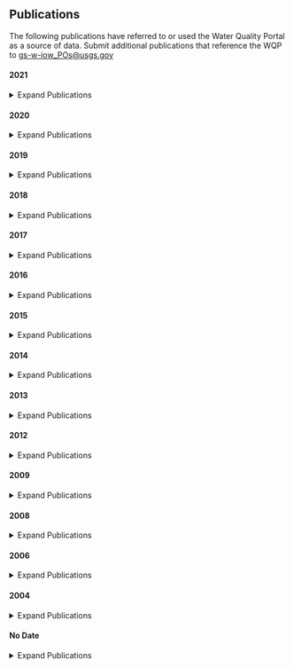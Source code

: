 ## **Publications**
The following publications have referred to or used the Water Quality Portal as a source of data. Submit additional publications that reference the WQP to gs-w-iow_POs@usgs.gov

#### 2021
<details markdown="1">
  <summary>Expand Publications</summary>

Ahmed, M. H. and Lin, L.-S. (2021) ‘Dissolved oxygen concentration predictions for running waters with different land use land cover using a quantile regression forest machine learning technique’, _Journal of Hydrology_, 597, p. 126213. doi: [10.1016/j.jhydrol.2021.126213](https://doi.org/10.1016/j.jhydrol.2021.126213).

Atkinson, J. C. (2021) ‘Baseline evaluation of legacy hydrochemical data for the Republican River watershed, southcentral Nebraska, USA’, _Environmental Earth Sciences_, 80(3), p. 77. doi: [10.1007/s12665-020-09358-9](https://doi.org/10.1007/s12665-020-09358-9).

BenDor, T. K. _et al._ (2021) ‘Predicting the Existence and Prevalence of the US Water Quality Trading Markets’, _Water_, 13(2), p. 185. doi: [10.3390/w13020185](https://doi.org/10.3390/w13020185).

Brigham, M. E. _et al._ (2021) ‘Long-Term Trends in Regional Wet Mercury Deposition and Lacustrine Mercury Concentrations in Four Lakes in Voyageurs National Park’, _Applied Sciences_, 11(4), p. 1879. doi: [10.3390/app11041879](https://doi.org/10.3390/app11041879).

Clark, E. V. _et al._ (2021) ‘Contaminants in Appalachian Water Resources Generated by Non-acid-forming Coal-Mining Materials’, in Zipper, C. E. and Skousen, J. (eds) _Appalachia’s Coal-Mined Landscapes: Resources and Communities in a New Energy Era_. Cham: Springer International Publishing, pp. 217–243. doi: [10.1007/978-3-030-57780-3\_9](https://doi.org/10.1007/978-3-030-57780-3_9).

Dreier, D. A. _et al._ (2021) ‘Integrating Exposure and Effect Distributions with the Ecotoxicity Risk Calculator: Case Studies with Crop Protection Products’, _Integrated Environmental Assessment and Management_, 17(2), pp. 321–330. doi: [https://doi.org/10.1002/ieam.4344](https://doi.org/10.1002/ieam.4344).

Rotteveel, L. and Sterling, S. M. (2021) ‘The Surface Water Chemistry (SWatCh) database: A standardized global database of water chemistry to facilitate large-sample hydrological research’, _Earth System Science Data Discussions_, pp. 1–17. doi: [https://doi.org/10.5194/essd-2021-43](https://doi.org/10.5194/essd-2021-43).

Sanchez Gonzalez, I. _et al._ (2021) ‘Long-Term Monitoring Reveals Differential Responses of Mussel and Host Fish Communities in a Biodiversity Hotspot’, _Diversity_, 13(3), p. 122. doi: [10.3390/d13030122](https://doi.org/10.3390/d13030122).

Scanlon, T. M., Riscassi, A. L. and Galloway, J. N. (2021) ‘Observed changes in chronic and episodic acidification in Virginia mountain streams in response to the Clean Air Act and amendments’, _Atmospheric Environment_, 252, p. 118279. doi: [10.1016/j.atmosenv.2021.118279](https://doi.org/10.1016/j.atmosenv.2021.118279).

Topp, S. N. _et al._ (2021) ‘Multi-decadal improvement in U.S. lake water clarity’, _Environmental Research Letters_. doi: [10.1088/1748-9326/abf002](https://doi.org/10.1088/1748-9326/abf002).

</details>

#### 2020
<details markdown="1">
  <summary>Expand Publications</summary>

Agarwal, A. _et al._ (2020) ‘Assessing Contamination of Stream Networks near Shale Gas Development Using a New Geospatial Tool’, _Environmental Science & Technology_. doi: [10.1021/acs.est.9b06761](https://doi.org/10.1021/acs.est.9b06761).

Brix, K. V. _et al._ (2020) ‘Development of Empirical Bioavailability Models for Metals’, _Environmental Toxicology and Chemistry_, 39(1), pp. 85–100. doi: [10.1002/etc.4570](https://doi.org/10.1002/etc.4570).

Coyte, R. M. _et al._ (2020) ‘Occurrence and distribution of hexavalent chromium in groundwater from North Carolina, USA’, _Science of The Total Environment_, 711, p. 135135. doi: [10.1016/j.scitotenv.2019.135135](https://doi.org/10.1016/j.scitotenv.2019.135135).

Dugan, H. _et al._ (2020) ‘Lakes at risk of chloride contamination’, _Environmental Science & Technology_. doi: [10.1021/acs.est.9b07718](https://doi.org/10.1021/acs.est.9b07718).

Gerson, J. R. _et al._ (2020) ‘Mercury and selenium loading in mountaintop mining impacted alkaline streams and riparian food webs’, _Biogeochemistry_. doi: [10.1007/s10533-020-00690-7](https://doi.org/10.1007/s10533-020-00690-7).

Mahdiyan, O. (2020) ‘Investigating Changes in Chlorophyll a and Other Water Chemistry Variables in Response to Global Environmental Change’. Available at: [https://yorkspace.library.yorku.ca/xmlui/handle/10315/37246](https://yorkspace.library.yorku.ca/xmlui/handle/10315/37246) (Accessed: 5 May 2020).

Minerovic, A. D. _et al._ (2020) ‘18S-V9 DNA metabarcoding detects the effect of water-quality impairment on stream biofilm eukaryotic assemblages’, _Ecological Indicators_, 113, p. 106225. doi: [10.1016/j.ecolind.2020.106225](https://doi.org/10.1016/j.ecolind.2020.106225).

Pahlevan, N. _et al._ (2020) ‘Seamless retrievals of chlorophyll-a from Sentinel-2 (MSI) and Sentinel-3 (OLCI) in inland and coastal waters: A machine-learning approach’, _Remote Sensing of Environment_, p. 111604. doi: [10.1016/j.rse.2019.111604](https://doi.org/10.1016/j.rse.2019.111604).

Ratliff, K., Mikelonis, A. and Duffy, J. (2020) ‘Characterizing cesium sorption in freshwater settings using fluvial sediments and characteristic water chemistries’, _Journal of Environmental Management_, 253, p. 109688. doi: [10.1016/j.jenvman.2019.109688](https://doi.org/10.1016/j.jenvman.2019.109688).

Shen, L. Q. _et al._ (2020) ‘Estimating nitrogen and phosphorus concentrations in streams and rivers, within a machine learning framework’, _Scientific Data_, 7(1), p. 161. doi: [10.1038/s41597-020-0478-7](https://doi.org/10.1038/s41597-020-0478-7).

Shojaeezadeh, S. A. _et al._ (2020) ‘Probabilistic hazard assessment of contaminated sediment in rivers’, _Science of The Total Environment_, 703, p. 134875. doi: [10.1016/j.scitotenv.2019.134875](https://doi.org/10.1016/j.scitotenv.2019.134875).

Van Gray, J. B., Roberto, A. A. and Leff, L. G. (2020) ‘Acute salt stress promotes altered assembly dynamics of nascent freshwater microbial biofilms’, _Hydrobiologia_, 847(11), pp. 2465–2484. doi: [10.1007/s10750-020-04266-2](https://doi.org/10.1007/s10750-020-04266-2).

</details>

#### 2019
<details markdown="1">
  <summary>Expand Publications</summary>

Abdul-Aziz Omar I. and Ahmed Shakil (2019) ‘Evaluating the Emergent Controls of Stream Water Quality with Similitude and Dimensionless Numbers’, _Journal of Hydrologic Engineering_, 24(5), p. 04019010. doi: [10.1061/(ASCE)HE.1943-5584.0001769](https://doi.org/10.1061/(ASCE)HE.1943-5584.0001769).

Bub, S. _et al._ (2019) ‘Graphing Ecotoxicology: The MAGIC Graph for Linking Environmental Data on Chemicals’, _Data_, 4(1), p. 34. doi: [10.3390/data4010034](https://doi.org/10.3390/data4010034).

Budnick, W. R. _et al._ (2019) ‘Local and regional drivers of taxonomic homogenization in stream communities along a land use gradient’, _Global Ecology and Biogeography_, 0(0). doi: [10.1111/geb.12976](https://doi.org/10.1111/geb.12976).

Bulltail, G. and Walter, M. T. (2019) _Impacts of Coal Resource Development on Surface Water Quality in a Multi-jurisdictional Watershed in the Western United States_. preprint. EarthArXiv. doi: [10.31223/osf.io/mybs3](https://doi.org/10.31223/osf.io/mybs3).

Cadwallader Adam and VanBriesen Jeanne M. (2019) ‘Temporal and Spatial Changes in Bromine Incorporation into Drinking Water–Disinfection By-Products in Pennsylvania’, _Journal of Environmental Engineering_, 145(3), p. 04018147. doi: [10.1061/(ASCE)EE.1943-7870.0001499](https://doi.org/10.1061/(ASCE)EE.1943-7870.0001499).

Dagnew, A. _et al._ (2019) ‘Modeling Flow, Nutrient, and Sediment Delivery from a Large International Watershed Using a Field-Scale SWAT Model’, _JAWRA Journal of the American Water Resources Association_, 0(0). doi: [10.1111/1752-1688.12779](https://doi.org/10.1111/1752-1688.12779).

Flanagan, K. _et al._ (2019) ‘An integrative GIS approach to analyzing the impacts of septic systems on the coast of Florida, USA’, _Physical Geography_, 0(0), pp. 1–26. doi: [10.1080/02723646.2019.1671297](https://doi.org/10.1080/02723646.2019.1671297).

Frederick, L. _et al._ (2019) ‘Source Identification of Particulate Metals/Metalloids Deposited in the San Juan River Delta of Lake Powell, USA’, _Water, Air, & Soil Pollution_, 230(6), p. 128. doi: [10.1007/s11270-019-4176-z](https://doi.org/10.1007/s11270-019-4176-z).

H2O Consulting (2019) _Task 2: An Annotated Bibliography of Existing Datasets and Recommendations for Phase 2 of the Water-Related Ecosystem Services Assessment_. Available at: [http://www.cpwac.org/SWBreports/wresa\_ph1\_task2.pdf](http://www.cpwac.org/SWBreports/wresa_ph1_task2.pdf) (Accessed: 25 July 2019).

Haake, D. M. and Knouft, J. H. (2019) ‘Comparison of Contributions to Chloride in Urban Stormwater from Winter Brine and Rock Salt Application’, _Environmental Science & Technology_, 53(20), pp. 11888–11895. doi: [10.1021/acs.est.9b02864](https://doi.org/10.1021/acs.est.9b02864).

Hansen, G. J. A. _et al._ (2019) ‘Water clarity and temperature effects on walleye safe harvest: an empirical test of the safe operating space concept’, _Ecosphere_, 10(5), p. e02737. doi: [10.1002/ecs2.2737](https://doi.org/10.1002/ecs2.2737).

Jasechko, S. (2019) ‘Global Isotope Hydrogeology―Review’, _Reviews of Geophysics_, 0(0). doi: [10.1029/2018RG000627](https://doi.org/10.1029/2018RG000627).

Kujawa, H. A. (2019) _Evaluation of uncertainty in a Maumee River Watershed Soil and Water Assessment Tool under current conditions and future climate projections_. The Ohio State University. Available at: [https://etd.ohiolink.edu/pg\_10?0::NO:10:P10\_ACCESSION\_NUM:osu1555575109524802](https://etd.ohiolink.edu/pg_10?0::NO:10:P10_ACCESSION_NUM:osu1555575109524802) (Accessed: 15 October 2019).

Kung, M., Guignet, D. and Walsh, P. (2019) ‘Comparing Pollution Where You Live and Play: A Hedonic Analysis of Enterococcus in the Long Island Sound’. Available at: [http://econ.appstate.edu/RePEc/pdf/wp1902.pdf](http://econ.appstate.edu/RePEc/pdf/wp1902.pdf) (Accessed: 30 April 2019).

_Measurement of Turbidity, Suspended Sediments and Nutrients in Three Rivers that Drain to the Achang Preserve from the Manell Watershed, Guam_ (2019). 268. Available at: [https://doi.org/10.25923/v587-3f08](https://doi.org/10.25923/v587-3f08) (Accessed: 2 January 2020).

Miller, C. (2019) _Development Along Rattlesnake Creek: An Assessment of Stream Health, Channel Form, and Land Cover_. Master of Science (MS). Univeristy of Montana. Available at: [https://scholarworks.umt.edu/etd/11350](https://scholarworks.umt.edu/etd/11350).

Miller, G. J. (2019) _Salt Marsh Health and Biomass Responses to a Changing Environment_. Doctoral. University of South Carolina. Available at: [https://scholarcommons.sc.edu/etd/5530/?utm\_source=scholarcommons.sc.edu%2Fetd%2F5530&utm\_medium=PDF&utm\_campaign=PDFCoverPages](https://scholarcommons.sc.edu/etd/5530/?utm_source=scholarcommons.sc.edu%2Fetd%2F5530&utm_medium=PDF&utm_campaign=PDFCoverPages) (Accessed: 12 February 2020).

Morgan, David (2019) _Multispecies Planning: Locating Nonhuman Entanglements in Oyster Restoration Policy on the Massachusetts Coast - ProQuest_. Master of Arts in Urban and Environmental Policy and Planning. Tufts University. Available at: [https://search.proquest.com/openview/02c95773c5c3213d911dee8e845c5cf1/1?pq-origsite=gscholar&cbl=18750&diss=y](https://search.proquest.com/openview/02c95773c5c3213d911dee8e845c5cf1/1?pq-origsite=gscholar&cbl=18750&diss=y) (Accessed: 25 July 2019).

Navas-Acien, A. _et al._ (2019) ‘Arsenic Exposure and Cardiovascular Disease: Evidence Needed to Inform the Dose-Response at Low Levels’, _Current Epidemiology Reports_. doi: [10.1007/s40471-019-00186-5](https://doi.org/10.1007/s40471-019-00186-5).

Potapova, M. G. and Ciugulea, I. (2019) ‘The novel species Navicula eileeniae (Bacillariophyta, Naviculaceae) and its recent expansion in the Central Appalachian region of North America’, _Plant Ecology and Evolution_, 152(2), pp. 368–377. doi: [10.5091/plecevo.2019.1594](https://doi.org/10.5091/plecevo.2019.1594).

Raff, Z. and Meyer, A. (2019) _CAFOs and Surface Water Quality: Evidence from the Proliferation of Large Farms in Wisconsin_. SSRN Scholarly Paper ID 3379678. Rochester, NY: Social Science Research Network. Available at: [https://papers.ssrn.com/abstract=3379678](https://papers.ssrn.com/abstract=3379678) (Accessed: 4 June 2019).

Riscassi, A., Scanlon, T. and Galloway, J. (2019) ‘Stream geochemical response to reductions in acid deposition in headwater streams: Chronic versus episodic acidification recovery’, _Hydrological Processes_, 33(4), pp. 512–526. doi: [10.1002/hyp.13349](https://doi.org/10.1002/hyp.13349).

Ross, M. R. _et al._ (2019) ‘AquaSat: a dataset to enable remote sensing of water quality for inland waters’, _Water Resources Research_. doi: [10.1029/2019WR024883](https://doi.org/10.1029/2019WR024883).

Russoniello, C. J. and Lautz, L. K. (2019) ‘Pay the PIED Piper: Guidelines to Visualize Large Geochemical Datasets on Piper Diagrams’, _Groundwater_, n/a(n/a). doi: [10.1111/gwat.12953](https://doi.org/10.1111/gwat.12953).

Rust, A. J. _et al._ (2019) ‘Evaluating the factors responsible for post-fire water quality response in forests of the western USA’, _International Journal of Wildland Fire_. doi: [10.1071/WF18191](https://doi.org/10.1071/WF18191).

Ryan, A. C. _et al._ (2019) ‘Total recoverable aluminum: not totally relevant for water quality standards’, _Integrated Environmental Assessment and Management_, 0(ja). doi: [10.1002/ieam.4177](https://doi.org/10.1002/ieam.4177).

Rumschlag, S. L., Bessler, S. M. and Rohr, J. R. (2019) ‘Evaluating improvements to exposure estimates from fate and transport models by incorporating environmental sampling effort and contaminant use’, _Water Research_. doi: [10.1016/j.watres.2019.03.038](https://doi.org/10.1016/j.watres.2019.03.038).

Sanders, N. E. (2019) ‘AMEND: Open Source and Data-Driven Oversight of Water Quality in New England’, _Media and Communication_, 7(3), pp. 91–103. doi: [10.17645/mac.v7i3.2136](https://doi.org/10.17645/mac.v7i3.2136).

Shaughnessy, A. R. _et al._ (2019) ‘Sediments in Agricultural Reservoirs Act as Sinks and Sources for Nutrients over Various Timescales’, _Water Resources Research_, 55(7), pp. 5985–6000. doi: [10.1029/2018WR024004](https://doi.org/10.1029/2018WR024004).

Shen, L. _et al._ (2019) _Estimating nitrogen and phosphorus concentrations in streams and rivers across the contiguous United States: a machine learning framework_. e27585v1. PeerJ Inc. doi: [10.7287/peerj.preprints.27585v1](https://doi.org/10.7287/peerj.preprints.27585v1).

South Carolina Department of Health and Environmental Control, B. of W. and Chestnut, D. (2019) ‘State of South Carolina monitoring strategy for calendar year 2019’. Available at: [https://dc.statelibrary.sc.gov/handle/10827/31266](https://dc.statelibrary.sc.gov/handle/10827/31266) (Accessed: 15 October 2019).

Topp, S. _et al._ (2019) ‘Research trends in the use of remote sensing for inland water quality science: Moving towards multidisciplinary applications’. doi: [10.31223/osf.io/b9wrq](https://doi.org/10.31223/osf.io/b9wrq).

Van Gray, J. B. (2019) _Disturbance effects on assembly and recovery dynamics of freshwater microbial biofilm communitieis_. PHD. Kent State University. Available at: [https://etd.ohiolink.edu/pg\_10?0::NO:10:P10\_ACCESSION\_NUM:kent1556556989587688](https://etd.ohiolink.edu/pg_10?0::NO:10:P10_ACCESSION_NUM:kent1556556989587688) (Accessed: 25 July 2019).

Wang, R. _et al._ (2019) ‘Nitrate Runoff Contributing from the Agriculturally Intensive San Joaquin River Watershed to Bay-Delta in California’, _Sustainability_, 11(10), p. 2845. doi: [10.3390/su11102845](https://doi.org/10.3390/su11102845).

Wesenbeeck, I. J. van and Knowles, S. (2019) ‘Groundwater monitoring for 1,3-Dichloropropene in high fumigant use areas of North America and Europe’, _Pest Management Science_, 0(ja). doi: [10.1002/ps.5398](https://doi.org/10.1002/ps.5398).

Wilson, M. J., McTammany, M. E. and Bohr, H. R. (2019) ‘Manganese oxides as localized drivers of benthic invertebrate density and community structure’, _Hydrobiologia_. doi: [10.1007/s10750-019-03979-3](https://doi.org/10.1007/s10750-019-03979-3).

Xu, M. _et al._ (2019) _Regional analysis of lake and reservoir water quality with multispectral satellite remote sensing images_. Report. Environmental Laboratory (U.S.). doi: [http://dx.doi.org/10.21079/11681/34933](http://dx.doi.org/10.21079/11681/34933).

Yao, H. _et al._ (2019) ‘Learning from Multiple Cities: A Meta-Learning Approach for Spatial-Temporal Prediction’, _arXiv:1901.08518 \[cs, stat\]_. Available at: [http://arxiv.org/abs/1901.08518](http://arxiv.org/abs/1901.08518) (Accessed: 28 January 2019).

Yigzaw, W. _et al._ (2019) ‘A Multi-layer Reservoir Thermal Stratification Module for Earth System Models’, _Journal of Advances in Modeling Earth Systems_, 0(ja). doi: [10.1029/2019MS001632](https://doi.org/10.1029/2019MS001632).

</details>

#### 2018
<details markdown="1">
  <summary>Expand Publications</summary>

Amos, H. M. _et al._ (2018) ‘What Goes Up Must Come Down: Integrating Air and Water Quality Monitoring for Nutrients’, _Environmental Science & Technology_, 52(20), pp. 11441–11448. doi: [10.1021/acs.est.8b03504](https://doi.org/10.1021/acs.est.8b03504).

Andres, A. S. _et al._ (2018) ‘Hydrophysical and Hydrochemical Controls of Cyanobacterial Blooms in Coursey Pond, Delaware (USA)’, _Journal of Environmental Quality_, 0(0). doi: [10.2134/jeq2018.03.0108](https://doi.org/10.2134/jeq2018.03.0108).

Aplasca, A. C. _et al._ (2018) ‘Health Assessment of Free-Ranging Chelonians in an Urban Section of the Bronx River, New York’, _Journal of Wildlife Diseases_. doi: [10.7589/2017-12-304](https://doi.org/10.7589/2017-12-304).

Baeumler, N. (2018) _River Nitrogen Loads and Landscape Evapotranspiration as Influenced by Climate and Land Cover Changes in the Midwestern United States_. Masters. University of Minnesota. Available at: [http://hdl.handle.net/11299/200157](http://hdl.handle.net/11299/200157) (Accessed: 26 October 2018).

Barmentlo, S. H. _et al._ (2018) ‘Assessing combined impacts of agrochemicals: Aquatic macroinvertebrate population responses in outdoor mesocosms’, _Science of The Total Environment_, 631–632, pp. 341–347. doi: [10.1016/j.scitotenv.2018.03.021](https://doi.org/10.1016/j.scitotenv.2018.03.021).

Beri, J. _et al._ (2018) ‘A novel integrated strategy for the detection and quantification of the neurotoxin β-<Emphasis Type="Italic">N</Emphasis>-methylamino-<Emphasis Type="SmallCaps">l</Emphasis>-alanine in environmental samples’, _Analytical and Bioanalytical Chemistry_, 410(10), pp. 2597–2605. doi: [10.1007/s00216-018-0930-0](https://doi.org/10.1007/s00216-018-0930-0).

Bernier, K. (2018) _Land Use Planning, Policy, and Water Quality Nexus for <em>Escherichia coli</em> Mitigation: A Case Study of Greenville, SC_. Master of City and Regional Planning (MCRP). Clemson University. Available at: [https://tigerprints.clemson.edu/all\_theses/2816](https://tigerprints.clemson.edu/all_theses/2816).

Billmire, M. and Koziol, B. W. (2018) ‘Landscape and flow path-based nutrient loading metrics for evaluation of in-stream water quality in Saginaw Bay, Michigan’, _Journal of Great Lakes Research_. doi: [10.1016/j.jglr.2018.06.004](https://doi.org/10.1016/j.jglr.2018.06.004).

Cadwallader, A. L. (2018) _Impacts of Bromide and Nitrogen Wastewater Discharges on Downstream Drinking Water Treatment Plant Disinfection Byproducts_. PhD Thesis. Carnegie Mellon University.

Douglas, S. H., Dixon, B. and Griffin, D. (2018) ‘Assessing intrinsic and specific vulnerability models ability to indicate groundwater vulnerability to groups of similar pesticides: a comparative study’, _Physical Geography_, 0(0), pp. 1–19. doi: [10.1080/02723646.2017.1406300](https://doi.org/10.1080/02723646.2017.1406300).

Dunnington, D. W. and Spooner, I. S. (2018) ‘Using a linked table-based structure to encode self-describing multiparameter spatiotemporal data’, _FACETS_, 3(1), pp. 326–337. doi: [10.1139/facets-2017-0026](https://doi.org/10.1139/facets-2017-0026).

Gibson, K. J. _et al._ (2018) ‘Acute Toxicity of Chloride, Potassium, Nickel, and Zinc to Federally Threatened and Petitioned Mollusk Species’, _Southeastern Naturalist_, pp. 239–256. doi: [10.1656/058.017.0206](https://doi.org/10.1656/058.017.0206).

Good, K. D. (2018) ‘Contributions of bromide from coal-fired power plants at Pennsylvania drinking water intakes’, p. 13.

Grant, L. and Langpap, C. (2018) ‘Private provision of public goods by environmental groups’, _Proceedings of the National Academy of Sciences_, p. 201805336. doi: [10.1073/pnas.1805336115](https://doi.org/10.1073/pnas.1805336115).

Greb, S. _et al._ (2018) _Earth Observations in Support of Global Water Quality._ Report. International Ocean Colour Coordinating Group (IOCCG). doi: [http://dx.doi.org/10.25607/OBP-113](http://dx.doi.org/10.25607/OBP-113).

Hundt, S. A. and Hopkins, C. B. (2018) _Compilation and analysis of multiple groundwater-quality datasets for Idaho_. USGS Numbered Series 2018–1079. Reston, VA: U.S. Geological Survey. Available at: [http://pubs.er.usgs.gov/publication/ofr20181079](http://pubs.er.usgs.gov/publication/ofr20181079) (Accessed: 21 May 2018).

Kang, M., Ayars, J. E. and Jackson, R. (2018) ‘Deep groundwater quality in the southwestern United States’, _Environmental Research Letters_. doi: [10.1088/1748-9326/aae93c](https://doi.org/10.1088/1748-9326/aae93c).

Keiser, D. and Shapiro, J. (2018) ‘Burning Waters to Crystal Springs? U.S. Water Pollution Regulation Over the Last Half Century’, _Economics Working Papers_. Available at: [https://lib.dr.iastate.edu/econ\_workingpapers/62](https://lib.dr.iastate.edu/econ_workingpapers/62).

Korte, D. M. (2018) _Landslide Distribution and Susceptibility, Material Properties, and Soil Loss Estimates for the Drift Creek Watershed (Siletz River), Lincoln County, Oregon_. PhD Thesis. Kent State University.

Laureano-Rosario, A. E. _et al._ (2018) ‘Predicting culturable enterococci exceedances at escambron beach, San Juan, Puerto Rico using satellite remote sensing and artificial neural networks’, _Journal of Water and Health_. doi: [10.2166/wh.2018.128](https://doi.org/10.2166/wh.2018.128).

Leonard, A. (2018) _Margaret White Springs Recharge Study, Buffalo National River, North-central Arkansas, USA_. Master of Science in Geology (MS). University of Arkansas. Available at: [https://scholarworks.uark.edu/etd/3077](https://scholarworks.uark.edu/etd/3077).

Libera, D. A. (2018) _Reducing Uncertainty in Predicting and Forecasting Nutrient Constituents across the Southeastern United States._ Doctor of Philosophy, Civil Engineering. North Carolina State. Available at: [http://www.lib.ncsu.edu/resolver/1840.20/35511](http://www.lib.ncsu.edu/resolver/1840.20/35511).

Millard, J. D. _et al._ (2018) ‘Response of mercury in an Adirondack (NY, USA) forest stream to watershed lime application’, _Environmental Science: Processes & Impacts_. doi: [10.1039/C7EM00520B](https://doi.org/10.1039/C7EM00520B).

Miralha, L. and Kim, D. (2018) ‘Accounting for and Predicting the Influence of Spatial Autocorrelation in Water Quality Modeling’, _ISPRS International Journal of Geo-Information_, 7(2), p. 64. doi: [10.3390/ijgi7020064](https://doi.org/10.3390/ijgi7020064).

Moore, A. P. and Bringolf, R. B. (2018) ‘Effects of nitrate on freshwater mussel glochidia attachment and metamorphosis success to the juvenile stage’, _Environmental Pollution_, 242, pp. 807–813. doi: [10.1016/j.envpol.2018.07.047](https://doi.org/10.1016/j.envpol.2018.07.047).

Miralha, L. (2018) _ACCOUNTING FOR SPATIAL AUTOCORRELATION IN MODELING THE DISTRIBUTION OF WATER QUALITY VARIABLES_. Available at: [https://doi.org/10.13023/ETD.2018.196](https://doi.org/10.13023/ETD.2018.196).

Niu, X., Wendt, A., _et al._ (2018) ‘Detecting the effects of coal mining, acid rain, and natural gas extraction in Appalachian basin streams in Pennsylvania (USA) through analysis of barium and sulfate concentrations’, _Environmental Geochemistry and Health_, 40(2), pp. 865–885. doi: [10.1007/s10653-017-0031-6](https://doi.org/10.1007/s10653-017-0031-6).

Niu, X., Wen, T., _et al._ (2018) ‘One Step toward Developing Knowledge from Numbers in Regional Analysis of Water Quality’, _Environmental Science & Technology_. doi: [10.1021/acs.est.8b01035](https://doi.org/10.1021/acs.est.8b01035).

Oda, T. _et al._ (2018) ‘Stream Runoff and Nitrate Recovery Times After Forest Disturbance in the USA and Japan’, _Water Resources Research_, 54(9), pp. 6042–6054. doi: [10.1029/2017WR021986](https://doi.org/10.1029/2017WR021986).

Osborne, M. _et al._ (2018) _Understanding Water Quality in a Large Watershed_. doi: [info:doi/10.2175/193864718824940042](https://doi.org/info:doi/10.2175/193864718824940042).

Osborne, M., Ackerman, D. and Kimble, G. (2018) _Visualizing Big Data to Guide Water Resource Decisions_. doi: [info:doi/10.2175/193864718825135289](https://doi.org/info:doi/10.2175/193864718825135289).

Paudel, J. and Crago, C. L. (2018) _Environmental Externalities from Agriculture: Evidence from Water Quality in the United States_. PhD Thesis. University of Massaschusetts.

Rahman, A. _et al._ (2018) ‘Metal Reactivity in Laboratory Burned Wood from a Watershed Affected by Wildfires’, _Environmental science & technology_.

Robison, A. L. and Scanlon, T. M. (2018) ‘Climate change to offset improvements in watershed acid-base status provided by Clean Air Act and Amendments: A model application in Shenandoah National Park, Virginia’, _Journal of Geophysical Research: Biogeosciences_, 0(ja). doi: [10.1029/2018JG004519](https://doi.org/10.1029/2018JG004519).

Salerno, J. (2018) _Main content The Risk Posed by Pesticides and Contaminant Mixtures to Freshwater Mussels (Unionidae) in Ontario_. Master of Science. University of Guelph. Available at: [http://hdl.handle.net/10214/14282](http://hdl.handle.net/10214/14282) (Accessed: 26 October 2018).

Salerno, J. _et al._ (2018) ‘Sensitivity of multiple life-stages of two freshwater mussel species (Unionidae) to various pesticides detected in Ontario (Canada) surface waters’, _Environmental Toxicology and Chemistry_, 0(ja). doi: [10.1002/etc.4248](https://doi.org/10.1002/etc.4248).

Santore, R. C. _et al._ (2018) ‘Development and Application of a Biotic Ligand Model for Predicting the Chronic Toxicity of Dissolved and Precipitated Aluminum to Aquatic Organisms’, _Environmental Toxicology and Chemistry_, p. n/a-n/a. doi: [10.1002/etc.4020](https://doi.org/10.1002/etc.4020).

Sartori, F. and Vidrio, E. (2018) ‘Environmental fate and ecotoxicology of paraquat: a California perspective’, _Toxicological & Environmental Chemistry_, 0(0), pp. 1–39. doi: [10.1080/02772248.2018.1460369](https://doi.org/10.1080/02772248.2018.1460369).

Scavia, D. _et al._ (2018) ‘St. Clair-Detroit River system: Phosphorus mass balance and implications for Lake Erie load reduction, monitoring, and climate change’, _Journal of Great Lakes Research_. doi: [10.1016/j.jglr.2018.11.008](https://doi.org/10.1016/j.jglr.2018.11.008).

Schaeffer, B. A. _et al._ (2018) ‘An initial validation of Landsat 5 and 7 derived surface water temperature for U.S. lakes, reservoirs, and estuaries’, _International Journal of Remote Sensing_, 0(0), pp. 1–17. doi: [10.1080/01431161.2018.1471545](https://doi.org/10.1080/01431161.2018.1471545).

Sharma, N. _et al._ (2018) _Historical and Future Needs for Geospatial Iodide Occurrence and Sources  in Surface and Ground Waters of the United States of America_. Masters Thesis. Arizona State University. Available at: [http://hdl.handle.net/2286/R.I.51678](http://hdl.handle.net/2286/R.I.51678) (Accessed: 4 February 2019).

Strickling, H. L. and Obenour, D. R. (2018) ‘Leveraging Spatial and Temporal Variability to Probabilistically Characterize Nutrient Sources and Export Rates in a Developing Watershed’, _Water Resources Research_, 0(ja). doi: [10.1029/2017WR022220](https://doi.org/10.1029/2017WR022220).

SZWILSKI, T. B. _et al._ (2018) ‘CYBERINFRASTRUCTURE SUPPORTING WATERSHED HEALTH MONITORING AND MANAGEMENT’, _Water Pollution XIV_, 228, p. 245.

Warrick, J. A. and Milliman, J. D. (2018) ‘Do we know how much fluvial sediment reaches the sea? Decreased river monitoring of U.S. coastal rivers’, _Hydrological Processes_, 32(23), pp. 3561–3567. doi: [10.1002/hyp.13276](https://doi.org/10.1002/hyp.13276).

Weidhaas, J., Anderson, A. and Jamal, R. (2018) ‘Elucidating waterborne pathogen presence and aiding source apportionment in an impaired stream’, _Applied and Environmental Microbiology_, p. AEM.02510-17. doi: [10.1128/AEM.02510-17](https://doi.org/10.1128/AEM.02510-17).

Winslow, L. A. _et al._ (2018) ‘Characterizing hydrologic networks: Developing a tool to enable research of macroscale aquatic networks’, _Environmental Modelling & Software_, 104, pp. 94–101. doi: [10.1016/j.envsoft.2018.03.012](https://doi.org/10.1016/j.envsoft.2018.03.012).

Wurtsbaugh, W. (2018) ‘Effects of Eutrophication on Birds in Three Bays of Great Salt Lake: A Comparative Analysis with Utah DWR Waterbird Survey Data’, _Watershed Sciences Faculty Publications_, pp. 1–24. Available at: [https://digitalcommons.usu.edu/wats\_facpub/1012](https://digitalcommons.usu.edu/wats_facpub/1012).

Young, D. (2018) _Integrating Data Using Open Standards_. doi: [info:doi/10.2175/193864718825135522](https://doi.org/info:doi/10.2175/193864718825135522).

</details>

#### 2017
<details markdown="1">
  <summary>Expand Publications</summary>

Ascott, M. J. _et al._ (2017) ‘Global patterns of nitrate storage in the vadose zone’, _Nature Communications_, 8(1), p. 1416. doi: [10.1038/s41467-017-01321-w](https://doi.org/10.1038/s41467-017-01321-w).

Atherholt, T. B., Procopio, N. A. and Goodrow, S. M. (2017) ‘Seasonality of Coliform Bacteria Detection Rates in New Jersey Domestic Wells’, _Groundwater_, 55(3), pp. 346–361. doi: [10.1111/gwat.12482](https://doi.org/10.1111/gwat.12482).

Botero-Acosta, A. and Chu, M. L. (2017) ‘Estimation of Watershed Responses to Anthropogenic Stressors Considering Spatial and Temporary Variations’, in. _2017 ASABE Annual International Meeting_, ASABE (ASABE Paper No. 1700240), p. 1. doi: [10.13031/aim.201700240](https://doi.org/10.13031/aim.201700240).

Buchanan, C., Smith, Z. and Nagel, A. (2017) _Long-Term Water Quality Trends in USEPA Region 3 (Mid-Atlantic)_. Rockville, MD 20850: Interstate Commission on the Potomac River Basin. Available at: [https://www.potomacriver.org/wp-content/uploads/2017/09/ICP17-5\_Buchanan.pdf](https://www.potomacriver.org/wp-content/uploads/2017/09/ICP17-5_Buchanan.pdf) (Accessed: 4 December 2017).

Ceccaroni, L. and Piera, J. (2017) _Analyzing the role of citizen science in modern research_. Available at: [http://public.eblib.com/choice/publicfullrecord.aspx?p=4729473](http://public.eblib.com/choice/publicfullrecord.aspx?p=4729473) (Accessed: 7 August 2017).

Chen, H. _et al._ (2017) ‘Modeling pesticide diuron loading from the San Joaquin watershed into the Sacramento-San Joaquin Delta using SWAT’, _Water Research_, 121, pp. 374–385. doi: [10.1016/j.watres.2017.05.032](https://doi.org/10.1016/j.watres.2017.05.032).

Danhoff, B. M. _et al._ (2017) ‘Abiotic Habitat Assessment for Arctic Grayling in a Portion of the Big Manistee River, Michigan’, _Transactions of the American Fisheries Society_, 146(4), pp. 645–662. doi: [10.1080/00028487.2017.1301995](https://doi.org/10.1080/00028487.2017.1301995).

Doctor, D. H., Paybins, K. S. and Kozar, M. D. (2017) _A GIS-Based Compilation of Spring Locations and Geochemical Parameters in the Appalachian Landscape Conservation Cooperative (LCC) Region_. USGS Numbered Series 2017–5023. Reston, VA: U.S. Geological Survey, pp. 38–48. Available at: [https://doi.org/10.3133/sir20175023](https://doi.org/10.3133/sir20175023) (Accessed: 7 August 2017).

Dugan, H. A. _et al._ (2017) ‘Long-term chloride concentrations in North American and European freshwater lakes’, _Scientific Data_, 4. doi: [10.1038/sdata.2017.101](https://doi.org/10.1038/sdata.2017.101).

Garcia, V. _et al._ (2017) ‘Examining the impacts of increased corn production on groundwater quality using a coupled modeling system’, _Science of The Total Environment_, 586, pp. 16–24. doi: [10.1016/j.scitotenv.2017.02.009](https://doi.org/10.1016/j.scitotenv.2017.02.009).

Gillingham, M. (2017) ‘Surface Water Information Collection: Volunteers Keep the Great Lakes Great’, _Analyzing the Role of Citizen Science in Modern Research_, pp. 285–301. doi: [10.4018/978-1-5225-0962-2.ch014](https://doi.org/10.4018/978-1-5225-0962-2.ch014).

Good, K. D. and VanBriesen, J. M. (2017) ‘Power Plant Bromide Discharges and Downstream Drinking Water Systems in Pennsylvania’, _Environmental Science & Technology_, 51(20), pp. 11829–11838. doi: [10.1021/acs.est.7b03003](https://doi.org/10.1021/acs.est.7b03003).

Govenor, H., Krometis, L. A. H. and Hession, W. C. (2017) ‘Invertebrate-Based Water Quality Impairments and Associated Stressors Identified through the US Clean Water Act’, _Environmental Management_, pp. 1–17. doi: [10.1007/s00267-017-0907-3](https://doi.org/10.1007/s00267-017-0907-3).

Hagemann, M. and Park, M.-H. (2017) ‘Capacity of semi-parametric regression models to predict extreme-event water quality in the Northeastern US’, _Journal of Hydrology_, 547, pp. 575–584. doi: [10.1016/j.jhydrol.2017.02.017](https://doi.org/10.1016/j.jhydrol.2017.02.017).

Howson, U. A., Buchanan, G. A. and Nickels, J. A. (2017) ‘Zooplankton Community Dynamics in a Western Mid-Atlantic Lagoonal Estuary’, _Journal of Coastal Research_, pp. 141–168. doi: [10.2112/SI78-012.1](https://doi.org/10.2112/SI78-012.1).

Isaak, D. J. _et al._ (2017) ‘The NorWeST Summer Stream Temperature Model and Scenarios for the Western U.S.: A Crowd-Sourced Database and New Geospatial Tools Foster a User Community and Predict Broad Climate Warming of Rivers and Streams’, _Water Resources Research_, 53(11), pp. 9181–9205. doi: [10.1002/2017WR020969](https://doi.org/10.1002/2017WR020969).

Jasechko, S. _et al._ (2017) ‘Global aquifers dominated by fossil groundwaters but wells vulnerable to modern contamination’, _Nature Geoscience_, 10, pp. 425–429. doi: [10.1038/ngeo2943](https://doi.org/10.1038/ngeo2943).

Jasechko, S., Wassenaar, L. I. and Mayer, B. (2017) ‘Isotopic evidence for widespread cold-season-biased groundwater recharge and young streamflow across central Canada’, _Hydrological Processes_, 31(12), pp. 2196–2209. doi: [10.1002/hyp.11175](https://doi.org/10.1002/hyp.11175).

Karpatne, A. _et al._ (2017) ‘Physics-guided Neural Networks (PGNN): An Application in Lake Temperature Modeling’, _arXiv preprint arXiv:1710.11431_.

Keeley, K. _et al._ (2017) _Supporting Conservation and Decision-Making in the Northwoods: Mapping Forest Values, Services, and Threats_. Available at: [https://deepblue.lib.umich.edu/handle/2027.42/136554](https://deepblue.lib.umich.edu/handle/2027.42/136554) (Accessed: 7 August 2017).

Keiser, D. A. and Shapiro, J. S. (2017) _Consequences of the Clean Water Act and the Demand for Water Quality_. Working Paper 23070. National Bureau of Economic Research. doi: [10.3386/w23070](https://doi.org/10.3386/w23070).

Lehrter, J. C. and Le, C. (2017) ‘Satellite Derived Water Quality Observations Are Related to River Discharge and Nitrogen Loads in Pensacola Bay, Florida’, _Frontiers in Marine Science_, 4. doi: [10.3389/fmars.2017.00274](https://doi.org/10.3389/fmars.2017.00274).

Lottig, N. R. _et al._ (2017) ‘Macroscale patterns of synchrony identify complex relationships among spatial and temporal ecosystem drivers’, _Ecosphere_, 8(12), p. e02024. doi: [10.1002/ecs2.2024](https://doi.org/10.1002/ecs2.2024).

Mordy, C. W. _et al._ (2017) ‘Nutrient and phytoplankton dynamics on the inner shelf of the eastern Bering Sea’, _Journal of Geophysical Research: Oceans_, 122(3), pp. 2422–2440. doi: [10.1002/2016JC012071](https://doi.org/10.1002/2016JC012071).

Myers, D. N. and Ludtke, A. S. (2017) ‘Chapter Two - Progress and Lessons Learned from Water-Quality Monitoring Networks’, in Ahuja, S. (ed.) _Chemistry and Water_. Elsevier, pp. 23–120. doi: [10.1016/B978-0-12-809330-6.00002-7](https://doi.org/10.1016/B978-0-12-809330-6.00002-7).

Oliver, S. K. (2017) _Lake Morphology and Nutrient Dynamics at Macroscales_. The University of Wisconsin-Madison. _Oliver\_PhD\_2017.pdf | Powered by Box_ (no date). Available at: [https://uwmadison.app.box.com/s/b3a153u0nouvr4v9fxs37xettj6idejo](https://uwmadison.app.box.com/s/b3a153u0nouvr4v9fxs37xettj6idejo) (Accessed: 26 June 2018).

Procopio, N. A. _et al._ (2017) ‘The Likelihood of Coliform Bacteria in NJ Domestic Wells Based on Precipitation and Other Factors’, _Groundwater_, p. n/a-n/a. doi: [10.1111/gwat.12518](https://doi.org/10.1111/gwat.12518).

Read, E. K. _et al._ (2017) ‘Water quality data for national-scale aquatic research: The Water Quality Portal’, _Water Resources Research_, 53(2), pp. 1735–1745. doi: [10.1002/2016WR019993](https://doi.org/10.1002/2016WR019993).

Ruiz, L. (2017) _Exploring the Harmful Health Effects of Chlorpyrifos on Children:  An Argument for Policy Reform_. MS. University of San Francisco. Available at: [http://repository.usfca.edu/capstone/529](http://repository.usfca.edu/capstone/529).

Safford, H. and Peters, C. A. (2017) ‘Citizen Science for Dissolved Oxygen Monitoring: Case Studies from Georgia and Rhode Island’, _Environmental Engineering Science_. doi: [10.1089/ees.2017.0218](https://doi.org/10.1089/ees.2017.0218).

Schierenbeck, T. M. and Smith, M. C. (2017) ‘Path to Impact for Autonomous Field Deployable Chemical Sensors: A Case Study of in Situ Nitrite Sensors’, _Environmental Science & Technology_, 51(9), pp. 4755–4771. doi: [10.1021/acs.est.6b06171](https://doi.org/10.1021/acs.est.6b06171).

Slawecki, T. _et al._ (2017) ‘Pilot implementation of the US EPA interoperable watershed network’, _Open Geospatial Data, Software and Standards_, 2, p. 13. doi: [10.1186/s40965-017-0025-4](https://doi.org/10.1186/s40965-017-0025-4).

Solomon, K. R. and Stephenson, G. L. (2017) ‘Quantitative weight of evidence assessment of higher tier studies on the toxicity and risks of neonicotinoids in honeybees. 3. Clothianidin’, _Journal of Toxicology and Environmental Health, Part B_, 0(0), pp. 1–19. doi: [10.1080/10937404.2017.1388567](https://doi.org/10.1080/10937404.2017.1388567).

Sprague, L. A., Oelsner, G. P. and Argue, D. M. (2017) ‘Challenges with secondary use of multi-source water-quality data in the United States’, _Water Research_, 110, pp. 252–261. doi: [10.1016/j.watres.2016.12.024](https://doi.org/10.1016/j.watres.2016.12.024).

Tango, P. _et al._ (2017) _Integrating and Leveraging Monitoring Networks to Support the Assessment of Outcomes in the Chesapeake Bay Watershed Agreement_. STAC Publication 17–003. Edgewater, MD: Scientific and Technical Advisory Committee (STAC). Available at: [http://www.chesapeake.org/pubs/371\_Tango2017.pdf](http://www.chesapeake.org/pubs/371_Tango2017.pdf) (Accessed: 7 August 2017).

Vallero, D. (2017) _Translating Diverse Environmental Data into Reliable Information: How to Coordinate Evidence from Different Sources_. Academic Press.

Vighi, M., Matthies, M. and Solomon, K. R. (2017) ‘Critical assessment of pendimethalin in terms of persistence, bioaccumulation, toxicity, and potential for long-range transport’, _Journal of Toxicology and Environmental Health, Part B_, 20(1), pp. 1–21. doi: [10.1080/10937404.2016.1222320](https://doi.org/10.1080/10937404.2016.1222320).

Vijver, M. G. _et al._ (2017) ‘Postregistration monitoring of pesticides is urgently required to protect ecosystems’, _Environmental Toxicology and Chemistry_, 36(4), pp. 860–865. doi: [10.1002/etc.3721](https://doi.org/10.1002/etc.3721).

Walch, M. and McGowan, A. (2017) _ENVIRONMENTAL MONITORING PLAN FOR DELAWARE’S INLAND BAYS_. Available at: [https://www.inlandbays.org/about/committees/stac/inland-bays-environmental-monitoring-plan/](https://www.inlandbays.org/about/committees/stac/inland-bays-environmental-monitoring-plan/) (Accessed: 25 June 2018).

Wallis, J. E. (2017) _Selecting filter media for phosphorus removal at the Ennis National Fish Hatchery three-stage subsurface flow treatment wetland_. Thesis. Montana State University - Bozeman, College of Engineering. Available at: [https://scholarworks.montana.edu/xmlui/handle/1/13519](https://scholarworks.montana.edu/xmlui/handle/1/13519) (Accessed: 26 June 2018).

Wang, D., Singhasemanon, N. and Goh, K. S. (2017) ‘A review of diazinon use, contamination in surface waters, and regulatory actions in California across water years 1992–2014’, _Environmental Monitoring and Assessment_, 189(7), p. 310. doi: [10.1007/s10661-017-6026-z](https://doi.org/10.1007/s10661-017-6026-z).

Welch, E. B. _et al._ (2017) ‘Distribution of aluminum and phosphorus fractions following alum treatments in a large shallow lake’, _Lake and Reservoir Management_, 33(2), pp. 198–204. doi: [10.1080/10402381.2016.1276653](https://doi.org/10.1080/10402381.2016.1276653).

Williams, J. and Labou, S. G. (2017) ‘A database of georeferenced nutrient chemistry data for mountain lakes of the Western United States’, _Scientific Data_, 4. doi: [10.1038/sdata.2017.69](https://doi.org/10.1038/sdata.2017.69).

Winslow, L. A. _et al._ (2017) ‘Large-scale modeled contemporary and future water temperature estimates for 10774 Midwestern U.S. Lakes’, _Scientific Data_, 4, p. sdata201753. doi: [10.1038/sdata.2017.53](https://doi.org/10.1038/sdata.2017.53).

Yen, J. D. L. _et al._ (2017) ‘Balancing generality and specificity in ecological gradient analysis with species abundance distributions and individual size distributions’, _Global Ecology and Biogeography_, 26(3), pp. 318–332. doi: [10.1111/geb.12537](https://doi.org/10.1111/geb.12537).

</details>

#### 2016
<details markdown="1">
  <summary>Expand Publications</summary>

Barkmann, P. E. _et al._ (2016) ‘South Park, ColoradoThe interplay of tectonics and sedimentation creates one of Colorado’s crown jewels’, in Keller, S. M. and Morgan, M. L. (eds) _Unfolding the Geology of the West_. Geological Society of America. Available at: [http://dx.doi.org/10.1130/2016.0044(07)](http://dx.doi.org/10.1130/2016.0044(07)) (Accessed: 7 August 2017).

Blodgett, D. _et al._ (2016) ‘An Analysis of Water Data Systems to Inform the Open Water Data Initiative’, _JAWRA Journal of the American Water Resources Association_, 52(4), pp. 845–858. doi: [10.1111/1752-1688.12417](https://doi.org/10.1111/1752-1688.12417).

Blodgett, D., Lucido, J. and Kreft, J. (2016) ‘Progress on water data integration and distribution: a summary of select US Geological Survey data systems’, _Journal of Hydroinformatics_, 18(2), pp. 226–237. doi: [10.2166/hydro.2015.067](https://doi.org/10.2166/hydro.2015.067).

Brown, L. D., Mukherjee, G. and Weinstein, A. (2016) ‘Empirical Bayes Estimates for a 2-Way Cross-Classified Additive Model’, _arXiv:1605.08466 \[math, stat\]_. Available at: [http://arxiv.org/abs/1605.08466](http://arxiv.org/abs/1605.08466) (Accessed: 7 August 2017).

Caffrey, J. M. and Murrell, M. C. (2016) ‘A Historical Perspective on Eutrophication in the Pensacola Bay Estuary, FL, USA’, in _Aquatic Microbial Ecology and Biogeochemistry: A Dual Perspective_. Springer, Cham, pp. 199–213. doi: [10.1007/978-3-319-30259-1\_16](https://doi.org/10.1007/978-3-319-30259-1_16).

Frederick, L. _et al._ (2016) ‘Contrasting regional and national mechanisms for predicting elevated arsenic in private wells across the United States using classification and regression trees’, _Water Research_, 91, pp. 295–304. doi: [10.1016/j.watres.2016.01.023](https://doi.org/10.1016/j.watres.2016.01.023).

Glibert, P. M. and Kana, T. M. (2016) _Aquatic Microbial Ecology and Biogeochemistry: A Dual Perspective_. Springer.

Good, K. D. _et al._ (2016) ‘Implications of Engineered Nanomaterials in Drinking Water Sources’, _Journal - American Water Works Association_, 108, pp. E1–E17. doi: [10.5942/jawwa.2016.108.0013](https://doi.org/10.5942/jawwa.2016.108.0013).

Goodsell, T. (2016) _Trace Element Inputs from Natural and Anthropogenic Sources in an Agricultural Watershed, Middle Provo River, Utah_. MS. Brigham Young University. Available at: [http://scholarsarchive.byu.edu/etd/6223](http://scholarsarchive.byu.edu/etd/6223).

Jasechko, S. (2016a) ‘Late-Pleistocene precipitation δ18O interpolated across the global landmass’, _Geochemistry, Geophysics, Geosystems_, 17(8), pp. 3274–3288. doi: [10.1002/2016GC006400](https://doi.org/10.1002/2016GC006400).

Jasechko, S. (2016b) ‘Partitioning young and old groundwater with geochemical tracers’, _Chemical Geology_, 427, pp. 35–42. doi: [10.1016/j.chemgeo.2016.02.012](https://doi.org/10.1016/j.chemgeo.2016.02.012).

Keller, S. M. and Morgan, M. L. (2016) _Unfolding the Geology of the West_. Geological Society of America.

Kemp, G. P. _et al._ (2016) ‘Enhancing mud supply from the Lower Missouri River to the Mississippi River Delta USA: Dam bypassing and coastal restoration’, _Estuarine, Coastal and Shelf Science_, 183, pp. 304–313. doi: [10.1016/j.ecss.2016.07.008](https://doi.org/10.1016/j.ecss.2016.07.008).

Lawson, A. B. _et al._ (2016) _Handbook of Spatial Epidemiology_. CRC Press.

Maidment, D. R. (2016) ‘Open Water Data in Space and Time’, _JAWRA Journal of the American Water Resources Association_, 52(4), pp. 816–824. doi: [10.1111/1752-1688.12436](https://doi.org/10.1111/1752-1688.12436).

Medalie, L. (2016) _Concentration, flux, and trend estimates with uncertainty for nutrients, chloride, and total suspended solids in tributaries of Lake Champlain, 1990–2014_. USGS Numbered Series 2016–1200. Reston, VA: U.S. Geological Survey, p. 26. Available at: [http://pubs.er.usgs.gov/publication/ofr20161200](http://pubs.er.usgs.gov/publication/ofr20161200) (Accessed: 7 August 2017).

O’Donnell, A. J. _et al._ (2016) ‘Removal of strontium from drinking water by conventional treatment and lime softening in bench-scale studies’, _Water Research_, 103, pp. 319–333. doi: [10.1016/j.watres.2016.06.036](https://doi.org/10.1016/j.watres.2016.06.036).

Pellerin, B. A. _et al._ (2016) ‘Emerging Tools for Continuous Nutrient Monitoring Networks: Sensors Advancing Science and Water Resources Protection’, _JAWRA Journal of the American Water Resources Association_, 52(4), pp. 993–1008. doi: [10.1111/1752-1688.12386](https://doi.org/10.1111/1752-1688.12386).

Pennino, M. J., McDonald, R. I. and Jaffe, P. R. (2016) ‘Watershed-scale impacts of stormwater green infrastructure on hydrology, nutrient fluxes, and combined sewer overflows in the mid-Atlantic region’, _Science of The Total Environment_, 565, pp. 1044–1053. doi: [10.1016/j.scitotenv.2016.05.101](https://doi.org/10.1016/j.scitotenv.2016.05.101).

Potapova, M., Desianti, N. and Enache, M. (2016) ‘Potential effects of sediment contaminants on diatom assemblages in coastal lagoons of New Jersey and New York States’, _Marine Pollution Bulletin_, 107(2), pp. 453–458. doi: [10.1016/j.marpolbul.2016.01.028](https://doi.org/10.1016/j.marpolbul.2016.01.028).

Purvis R. A. _et al._ (2016) ‘Estimating Streambank Phosphorus Loads at the Watershed Scale with Uncertainty Analysis Approach’, _Journal of Hydrologic Engineering_, 21(9), p. 04016028. doi: [10.1061/(ASCE)HE.1943-5584.0001402](https://doi.org/10.1061/(ASCE)HE.1943-5584.0001402).

Romanok, K. M. _et al._ (2016) ‘Sediment chemistry and toxicity in Barnegat Bay, New Jersey: Pre- and post-Hurricane Sandy, 2012–13’, _Marine Pollution Bulletin_, 107(2), pp. 472–488. doi: [10.1016/j.marpolbul.2016.04.018](https://doi.org/10.1016/j.marpolbul.2016.04.018).

Santos, D. (2016) _Tableau 10 Business Intelligence Cookbook_. Packt Publishing Ltd.

Schreiner, V. C. _et al._ (2016) ‘Pesticide mixtures in streams of several European countries and the USA’, _Science of The Total Environment_, 573, pp. 680–689. doi: [10.1016/j.scitotenv.2016.08.163](https://doi.org/10.1016/j.scitotenv.2016.08.163).

Supowit, S. D. _et al._ (2016) ‘Mass Balance of Fipronil and Total Toxicity of Fipronil-Related Compounds in Process Streams during Conventional Wastewater and Wetland Treatment’, _Environmental Science & Technology_, 50(3), pp. 1519–1526. doi: [10.1021/acs.est.5b04516](https://doi.org/10.1021/acs.est.5b04516).

Turner, N. (2016) _Do Limestone Quarries Act as “Engineered Sinkholes”? Analysis of Exfiltration of Groundwater from Limestone Quarries in the Boone Formation, Ozark Physiographic Province, Arkansas, USA_. MS. University of Arkansas. Available at: [http://scholarworks.uark.edu/etd/1695](http://scholarworks.uark.edu/etd/1695).

Wang, D., Singhasemanon, N. and Goh, K. S. (2016) ‘A statistical assessment of pesticide pollution in surface waters using environmental monitoring data: Chlorpyrifos in Central Valley, California’, _Science of The Total Environment_, 571, pp. 332–341. doi: [10.1016/j.scitotenv.2016.07.159](https://doi.org/10.1016/j.scitotenv.2016.07.159).

White, K. _et al._ (2016) ‘Development of a Conceptual Model to Estimate Pesticide Concentrations for Human Health Drinking Water and Guidance on Conducting Ecological Risk Assessments for the Use of Pesticides on Rice’. Available at: [https://www.epa.gov/pesticide-science-and-assessing-pesticide-risks/pfam-20-documentations](https://www.epa.gov/pesticide-science-and-assessing-pesticide-risks/pfam-20-documentations) (Accessed: 7 August 2017).

Ziman, M. (2016) _Data Intelligence For Improved Water Resource Management_. Available at: [https://dukespace.lib.duke.edu/dspace/handle/10161/11926](https://dukespace.lib.duke.edu/dspace/handle/10161/11926).

</details>

#### 2015
<details markdown="1">
  <summary>Expand Publications</summary>

Betanzo, E. A. _et al._ (2015) _Water Data to Answer Urgent Water Policy Questions: Monitoring design, available data, and filling data gaps for determining the effectiveness of agricultural management practices for reducing tributary nutrient loads to Lake Erie_. Northeast-Midwest Institute Report, p. 169. Available at: [http://www.nemw.org/lake-erie-report-2/](http://www.nemw.org/lake-erie-report-2/).

Caffrey, J. M. and Noble, R. T. (2015) ‘Collaboration, Innovation, and Monitoring ASLO and the National Water Quality Monitoring Council’, _Limnology and Oceanography Bulletin_, 24(3), pp. 83–84. doi: [10.1002/lob.10051](https://doi.org/10.1002/lob.10051).

Carling, G. T. _et al._ (2015) ‘Evaluating natural and anthropogenic trace element inputs along an alpine to urban gradient in the Provo River, Utah, USA’, _Applied Geochemistry_, 63, pp. 398–412. doi: [10.1016/j.apgeochem.2015.10.005](https://doi.org/10.1016/j.apgeochem.2015.10.005).

Corsi, S. R. _et al._ (2015) ‘River chloride trends in snow-affected urban watersheds: increasing concentrations outpace urban growth rate and are common among all seasons’, _Science of The Total Environment_, 508, pp. 488–497. doi: [10.1016/j.scitotenv.2014.12.012](https://doi.org/10.1016/j.scitotenv.2014.12.012).

Dixon, B. and Uddameri, V. (2015) _GIS and Geocomputation for Water Resource Science and Engineering_. John Wiley & Sons.

Domisch, S., Amatulli, G. and Jetz, W. (2015) ‘Near-global freshwater-specific environmental variables for biodiversity analyses in 1 km resolution’, _Scientific Data_, 2, p. sdata201573. doi: [10.1038/sdata.2015.73](https://doi.org/10.1038/sdata.2015.73).

Jackson, S. _et al._ (2015) _Creation of CAPS-IBI Software and Lake Nutrient Modeling : Components of the Massachusetts Comprehensive Wetlands Assessment and Monitoring Program : Final Report_. University of Massachusetts Amherst. Available at: [http://archives.lib.state.ma.us/handle/2452/684614](http://archives.lib.state.ma.us/handle/2452/684614).

Mayer, A. (2015) ‘Biology in environmental management’, _An Integrated Approach to Environmental Management_, pp. 47–73. Available at: [http://digitalcommons.mtu.edu/forestry-fp/29](http://digitalcommons.mtu.edu/forestry-fp/29).

Park, Y. S., Engel, B. A., Kim, J., _et al._ (2015) ‘A web tool for STORET/WQX water quality data retrieval and Best Management Practice scenario suggestion’, _Journal of Environmental Management_, 150, pp. 21–27. doi: [10.1016/j.jenvman.2014.11.006](https://doi.org/10.1016/j.jenvman.2014.11.006).

Park, Y. S., Engel, B. A., Frankenberger, J., _et al._ (2015) ‘A Web-Based Tool to Estimate Pollutant Loading Using LOADEST’, _Water_, 7(9), pp. 4858–4868. doi: [10.3390/w7094858](https://doi.org/10.3390/w7094858).

Sarkar, D. _et al._ (2015) _An Integrated Approach to Environmental Management_. John Wiley & Sons.

Slawecki, T. A. D. _et al._ (2015) ‘A Draft EPA Strategy for Sharing Continuous Monitoring Data’, _Proceedings of the Water Environment Federation_, 2015(5), pp. 5291–5303. doi: [10.2175/193864715819522919](https://doi.org/10.2175/193864715819522919).

Smith1, E. P. and Canale, R. P. (2015) ‘An analysis of sampling programs to evaluate compliance with numerical standards: total phosphorus in Platte Lake, MI’, _Lake and Reservoir Management_, 31(3), pp. 190–201. doi: [10.1080/10402381.2015.1061073](https://doi.org/10.1080/10402381.2015.1061073).

Veith, T. L. _et al._ (2015) ‘Navigating spatial and temporal complexity in developing a long-term land use database for an agricultural watershed’, _Journal of Soil and Water Conservation_, 70(5), pp. 288–296. doi: [10.2489/jswc.70.5.288](https://doi.org/10.2489/jswc.70.5.288).

</details>

#### 2014
<details markdown="1">
  <summary>Expand Publications</summary>

Bales, J. D. (2014) ‘Progress in Data Collection and Dissemination in Water Resources - 1974-2014’, _Water Resources Impact_, May, pp. 18–23. Available at: [https://water.usgs.gov/nrp/bales\_2014\_awra\_impact.pdf](https://water.usgs.gov/nrp/bales_2014_awra_impact.pdf) (Accessed: 7 August 2017).

James, K. A. _et al._ (2014) ‘Predicting arsenic concentrations in groundwater of San Luis Valley, Colorado: implications for individual-level lifetime exposure assessment’, _Environmental Geochemistry and Health_, 36(4), pp. 773–782. doi: [10.1007/s10653-014-9595-6](https://doi.org/10.1007/s10653-014-9595-6).

Jasechko, S. (2014) _Continental-scale isotope hydrology_. Doctoral. University of New Mexico. Available at: [http://digitalrepository.unm.edu/eps\_etds/40](http://digitalrepository.unm.edu/eps_etds/40).

Jasechko, S., Sharp, Z. D., _et al._ (2014) ‘Jasechko et al. reply’, _Nature_, 506(7487), pp. E2–E3. doi: [10.1038/nature12926](https://doi.org/10.1038/nature12926).

Jasechko, S., Birks, S. J., _et al._ (2014) ‘The pronounced seasonality of global groundwater recharge’, _Water Resources Research_, 50(11), pp. 8845–8867. doi: [10.1002/2014WR015809](https://doi.org/10.1002/2014WR015809).

Laituri, M. and Sternlieb, F. (2014) ‘Water Data Resources’, _Journal of Contemporary Water Research & Education_, 153(1), pp. 91–92. doi: [10.1111/j.1936-704X.2014.03183.x](https://doi.org/10.1111/j.1936-704X.2014.03183.x).

Lamb, G. ‘Rob’ _et al._ (2014) ‘Science News Infographics’, _The Science Teacher_, March. Available at: [http://www.nsta.org/store/product\_detail.aspx?id=10.2505/4/tst14\_081\_03\_25](http://www.nsta.org/store/product_detail.aspx?id=10.2505/4/tst14_081_03_25).

Patton, E. W. _et al._ (2014) ‘SemantEco: A semantically powered modular architecture for integrating distributed environmental and ecological data’, _Future Generation Computer Systems_, Complete(36), pp. 430–440. doi: [10.1016/j.future.2013.09.017](https://doi.org/10.1016/j.future.2013.09.017).

</details>

#### 2013
<details markdown="1">
  <summary>Expand Publications</summary>

Fisher, J. R. _et al._ (2013) _How Do We Know an Agricultural System is Sustainable?_ Available at: [https://www.researchgate.net/profile/Jonathan\_Fisher20/publication/264002578\_How\_Do\_We\_Know\_an\_Agricultural\_System\_is\_Sustainable/links/0deec53c810c7eb81d000000.pdf](https://www.researchgate.net/profile/Jonathan_Fisher20/publication/264002578_How_Do_We_Know_an_Agricultural_System_is_Sustainable/links/0deec53c810c7eb81d000000.pdf) (Accessed: 7 August 2017).

Lucido, J. M. (2013) ‘Best Practices for Making Scientific Data Discoverable and Accessible through Integrated, Standards-Based Data Portals’, _AGU Fall Meeting Abstracts_, 33. Available at: [http://adsabs.harvard.edu/abs/2013AGUFMIN33B1539L](http://adsabs.harvard.edu/abs/2013AGUFMIN33B1539L) (Accessed: 7 August 2017).

</details>

#### 2012
<details markdown="1">
  <summary>Expand Publications</summary>

Daniels, S. (2012) ‘Human Impacts upon Crystal Lake (Benzie Co.): Past, Present, and Future’. _8th MiCorps Volunteer Monitoring Conference_, Higgins Lake, MI, 29 October. Available at: [http://www.clwa.us/PDF/HumanImpactsCrystalLake.pdf](http://www.clwa.us/PDF/HumanImpactsCrystalLake.pdf) (Accessed: 7 August 2017).

</details>

#### 2009
<details markdown="1">
  <summary>Expand Publications</summary>

Nelson, K. T. and Zimmerman, B. (2009) _Closing the Data Gap_, _FedTech_. Available at: [https://fedtechmagazine.com/article/2010/01/closing-data-gap](https://fedtechmagazine.com/article/2010/01/closing-data-gap) (Accessed: 7 November 2017).

</details>

#### 2008
<details markdown="1">
  <summary>Expand Publications</summary>

Scott, J. _et al._ (2008) ‘U.S. Federal Water Quality Web Service Collaboration’, _Eos, Transactions American Geophysical Union_, 89(52), pp. 543–544. doi: [10.1029/2008EO520003](https://doi.org/10.1029/2008EO520003).

</details>

#### 2006
<details markdown="1">
  <summary>Expand Publications</summary>

Methods and Data Comparability Board of the National Water Quality Monitoring Council (2006) _Data Elements for Reporting Water Quality Monitoring Results for Chemical, Biological, Toxicological, and Microbiological Analytes_. NWQMC Technical Report 3. Advisory Committee on Water Information. Available at: [https://acwi.gov/methods/pubs/wdqe\_pubs/wqde\_trno3.pdf](https://acwi.gov/methods/pubs/wdqe_pubs/wqde_trno3.pdf) (Accessed: 25 June 2018).

</details>

#### 2004 
<details markdown="1">
  <summary>Expand Publications</summary>

Office, U. S. G. A. (2004) ‘Watershed Management: Better Coordination of Data Collection Efforts Needed to Support Key Decisions’, (GAO-04-382). Available at: [https://www.gao.gov/products/GAO-04-382](https://www.gao.gov/products/GAO-04-382) (Accessed: 7 November 2017).

</details>

#### No Date
<details markdown="1">
  <summary>Expand Publications</summary>

_An Integrated Assessment Model for Valuing Water Quality Changes in the U.S_ (no date).

_EMAG_ (no date). Available at: [https://ess.emag.vzw.com/emag/login](https://ess.emag.vzw.com/emag/login) (Accessed: 7 July 2020).

_Error 404: Lost Bison (File Not Found)_ (no date). Available at: [https://origin.cloud.usgs.gov/nldi/api](https://origin.cloud.usgs.gov/nldi/api) (Accessed: 19 August 2019).

Jankowski, K. J. _et al._ (no date) ‘Aquatic ecosystem metabolism as a tool in environmental management’, _WIREs Water_, n/a(n/a), p. e1521. doi: [https://doi.org/10.1002/wat2.1521](https://doi.org/10.1002/wat2.1521).

Maasri, A. _et al._ (no date) ‘Variation in macroinvertebrate community structure of functional process zones along the river continuum: New elements for the interpretation of the river ecosystem synthesis’, _River Research and Applications_, n/a(n/a). doi: [https://doi.org/10.1002/rra.3784](https://doi.org/10.1002/rra.3784).

_The Influence of Jennings Randolph Lake and Dam Operations on River Flow and Water Quality in the North Branch Potomac River_ (no date). Available at: [https://www.potomacriver.org/wp-content/uploads/2019/12/NBPR\_TechRpt\_FlowWQ\_12\_18\_2019-1.pdf](https://www.potomacriver.org/wp-content/uploads/2019/12/NBPR_TechRpt_FlowWQ_12_18_2019-1.pdf).

‘tmdl-willamette-mercury-technical-support-document.pdf’ (no date). Available at: [https://www.epa.gov/sites/production/files/2019-12/documents/tmdl-willamette-mercury-technical-support-document.pdf](https://www.epa.gov/sites/production/files/2019-12/documents/tmdl-willamette-mercury-technical-support-document.pdf) (Accessed: 13 January 2020).

_USGS Current Conditions for USGS 474126096165301 WLN06 149N44W27CDBB 01 G12-R 0000620672_ (no date). Available at: [https://waterdata.usgs.gov/mn/nwis/uv/?site\_no=474126096165301&PARAmeter\_cd=72019,62611](https://waterdata.usgs.gov/mn/nwis/uv/?site_no=474126096165301&PARAmeter_cd=72019,62611) (Accessed: 20 May 2019).

Wang, T. _et al._ (no date) ‘14C-dating Model for Groundwater Affected by CO2 Inputs from Deep Underground Formations’, _Water Resources Research_, n/a(n/a), p. e2019WR025155. doi: [10.1029/2019WR025155](https://doi.org/10.1029/2019WR025155).

‘wp1902.pdf’ (no date). Available at: [http://econ.appstate.edu/RePEc/pdf/wp1902.pdf](http://econ.appstate.edu/RePEc/pdf/wp1902.pdf) (Accessed: 15 October 2019).

(No date). Available at: [https://labs-dev.wma.chs.usgs.gov/api/ogcAPI/collections?f=json](https://labs-dev.wma.chs.usgs.gov/api/ogcAPI/collections?f=json) (Accessed: 18 February 2020).

</details>

